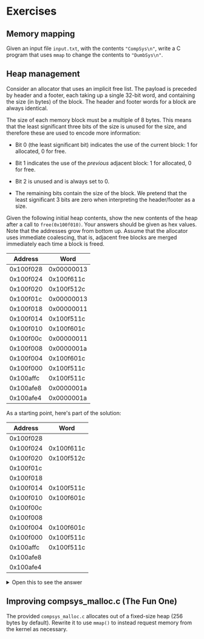 # Exercises

## Memory mapping

Given an input file `input.txt`, with the contents `"CompSys\n"`,
write a C program that uses `mmap` to change the contents to
`"DumbSys\n"`.

## Heap management

Consider an allocator that uses an implicit free list.  The payload is
preceded by header and a footer, each taking up a single 32-bit word,
and containing the size (in bytes) of the block.  The header and
footer words for a block are always identical.

The size of each memory block must be a multiple of 8 bytes.  This
means that the least significant three bits of the size is unused for
the size, and therefore these are used to encode more information:

* Bit 0 (the least significant bit) indicates the use of the current
  block: 1 for allocated, 0 for free.

* Bit 1 indicates the use of the *previous* adjacent block: 1 for
  allocated, 0 for free.

* Bit 2 is unused and is always set to 0.

* The remaining bits contain the size of the block.  We pretend that
  the least significant 3 bits are zero when interpreting the
  header/footer as a size.


Given the following initial heap contents, show the new contents of
the heap after a call to `free(0x100f010)`.  Your answers should be
given as hex values.  Note that the addresses grow from bottom up.
Assume that the allocator uses immediate coalescing, that is, adjacent
free blocks are merged immediately each time a block is freed.

| Address | Word |
| --- | --- |
| 0x100f028 | 0x00000013 |
| 0x100f024 | 0x100f611c |
| 0x100f020 | 0x100f512c |
| 0x100f01c | 0x00000013 |
| 0x100f018 | 0x00000011 |
| 0x100f014 | 0x100f511c |
| 0x100f010 | 0x100f601c |
| 0x100f00c | 0x00000011 |
| 0x100f008 | 0x0000001a |
| 0x100f004 | 0x100f601c |
| 0x100f000 | 0x100f511c |
| 0x100affc | 0x100f511c |
| 0x100afe8 | 0x0000001a |
| 0x100afe4 | 0x0000001a |

As a starting point, here's part of the solution:

| Address | Word |
| --- | --- |
| 0x100f028 | |
| 0x100f024 | 0x100f611c |
| 0x100f020 | 0x100f512c |
| 0x100f01c |  |
| 0x100f018 |  |
| 0x100f014 | 0x100f511c |
| 0x100f010 | 0x100f601c |
| 0x100f00c |  |
| 0x100f008 |  |
| 0x100f004 | 0x100f601c |
| 0x100f000 | 0x100f511c |
| 0x100affc | 0x100f511c |
| 0x100afe8 |  |
| 0x100afe4 |  |

<details>
<summary>Open this to see the answer</summary>

| Address | Word |
| --- | --- |
| 0x100f028 | 0x00000011 |
| 0x100f024 | 0x100f611c |
| 0x100f020 | 0x100f512c |
| 0x100f01c | 0x00000011 |
| 0x100f018 | 0x0000002a |
| 0x100f014 | 0x100f511c |
| 0x100f010 | 0x100f601c |
| 0x100f00c | 0x00000011 |
| 0x100f008 | 0x0000001a |
| 0x100f004 | 0x100f601c |
| 0x100f000 | 0x100f511c |
| 0x100affc | 0x100f511c |
| 0x100afe8 | 0x0000001a |
| 0x100afe4 | 0x0000002a |

</details>

## Improving compsys_malloc.c (The Fun One)

The provided `compsys_malloc.c` allocates out of a fixed-size heap
(256 bytes by default).  Rewrite it to use `mmap()` to instead request
memory from the kernel as necessary.
